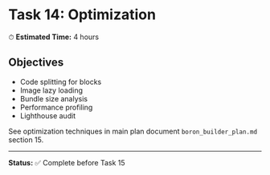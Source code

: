 # Task 14: Optimization

⏱ **Estimated Time:** 4 hours

## Objectives

- Code splitting for blocks
- Image lazy loading
- Bundle size analysis
- Performance profiling
- Lighthouse audit

See optimization techniques in main plan document `boron_builder_plan.md` section 15.

---

**Status:** ✅ Complete before Task 15
